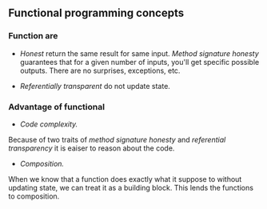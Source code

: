 ## Functional programming concepts

### Function are

- *Honest* return the same result for same input.  *Method signature honesty* guarantees that for a given number of inputs, you'll get specific possible outputs. There are no surprises, exceptions, etc.

- *Referentially transparent*  do not update state. 


### Advantage of functional 

- *Code complexity.* 

Because of two traits of *method signature honesty* and *referential transparency* it is eaiser to reason about the code.

- *Composition.*

When we know that a function does exactly what it suppose to without updating state, we can treat it as a building block.  This lends the functions to composition. 
